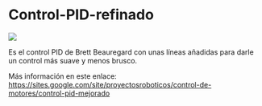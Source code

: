 # Control-PID-refinado

![](https://sites.google.com/site/proyectosroboticos/control-de-motores/control-pid-con-libreria/Arduino_PID_Control.png)


Es el control PID de Brett Beauregard con unas líneas añadidas para darle un control más suave y menos brusco.

Más información en este enlace: https://sites.google.com/site/proyectosroboticos/control-de-motores/control-pid-mejorado
